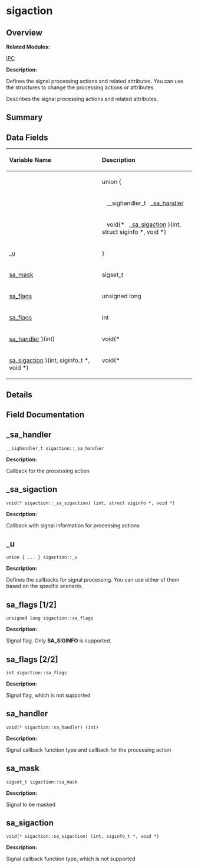# sigaction<a name="ZH-CN_TOPIC_0000001055078187"></a>

## **Overview**<a name="section1167484883084843"></a>

**Related Modules:**

[IPC](IPC.md)

**Description:**

Defines the signal processing actions and related attributes. You can use the structures to change the processing actions or attributes. 

Describes the signal processing actions and related attributes.

## **Summary**<a name="section651215172084843"></a>

## Data Fields<a name="pub-attribs"></a>

<a name="table259042534084843"></a>
<table><thead align="left"><tr id="row347109807084843"><th class="cellrowborder" valign="top" width="50%" id="mcps1.1.3.1.1"><p id="p116634605084843"><a name="p116634605084843"></a><a name="p116634605084843"></a>Variable Name</p>
</th>
<th class="cellrowborder" valign="top" width="50%" id="mcps1.1.3.1.2"><p id="p222761120084843"><a name="p222761120084843"></a><a name="p222761120084843"></a>Description</p>
</th>
</tr>
</thead>
<tbody><tr id="row1391125968084843"><td class="cellrowborder" valign="top" width="50%" headers="mcps1.1.3.1.1 ">&nbsp;&nbsp;</td>
<td class="cellrowborder" valign="top" width="50%" headers="mcps1.1.3.1.2 "><p id="p1096471117084843"><a name="p1096471117084843"></a><a name="p1096471117084843"></a>union {</p>
</td>
</tr>
<tr id="row1075158538084843"><td class="cellrowborder" valign="top" width="50%" headers="mcps1.1.3.1.1 ">&nbsp;&nbsp;</td>
<td class="cellrowborder" valign="top" width="50%" headers="mcps1.1.3.1.2 "><p id="p1747732889084843"><a name="p1747732889084843"></a><a name="p1747732889084843"></a>&nbsp;&nbsp;&nbsp;__sighandler_t&nbsp;&nbsp;&nbsp;<a href="sigaction.md#a82821d96f92be37069f72bc9aa99d5e5">_sa_handler</a></p>
</td>
</tr>
<tr id="row564243227084843"><td class="cellrowborder" valign="top" width="50%" headers="mcps1.1.3.1.1 ">&nbsp;&nbsp;</td>
<td class="cellrowborder" valign="top" width="50%" headers="mcps1.1.3.1.2 "><p id="p608396694084843"><a name="p608396694084843"></a><a name="p608396694084843"></a>&nbsp;&nbsp;&nbsp;void(*&nbsp;&nbsp;&nbsp;<a href="sigaction.md#aaf872b0c22de6e4d3af0ee7718e5b1b9">_sa_sigaction</a> )(int, struct siginfo *, void *)</p>
</td>
</tr>
<tr id="row1876106102084843"><td class="cellrowborder" valign="top" width="50%" headers="mcps1.1.3.1.1 "><p id="p667510473084843"><a name="p667510473084843"></a><a name="p667510473084843"></a><a href="sigaction.md#a5a99c96ae6bdfe0c91dcb4948d7aa4c2">_u</a></p>
</td>
<td class="cellrowborder" valign="top" width="50%" headers="mcps1.1.3.1.2 "><p id="p22683151084843"><a name="p22683151084843"></a><a name="p22683151084843"></a>}&nbsp;</p>
</td>
</tr>
<tr id="row185636332084843"><td class="cellrowborder" valign="top" width="50%" headers="mcps1.1.3.1.1 "><p id="p2039729377084843"><a name="p2039729377084843"></a><a name="p2039729377084843"></a><a href="sigaction.md#a684e70081d03d46ce70af097ea5cfd49">sa_mask</a></p>
</td>
<td class="cellrowborder" valign="top" width="50%" headers="mcps1.1.3.1.2 "><p id="p1236484672084843"><a name="p1236484672084843"></a><a name="p1236484672084843"></a>sigset_t&nbsp;</p>
</td>
</tr>
<tr id="row1150799274084843"><td class="cellrowborder" valign="top" width="50%" headers="mcps1.1.3.1.1 "><p id="p987056464084843"><a name="p987056464084843"></a><a name="p987056464084843"></a><a href="sigaction.md#a03da8b0024c0ae728f55d465b0c9d4d7">sa_flags</a></p>
</td>
<td class="cellrowborder" valign="top" width="50%" headers="mcps1.1.3.1.2 "><p id="p997048077084843"><a name="p997048077084843"></a><a name="p997048077084843"></a>unsigned long&nbsp;</p>
</td>
</tr>
<tr id="row1118338760084843"><td class="cellrowborder" valign="top" width="50%" headers="mcps1.1.3.1.1 "><p id="p684856001084843"><a name="p684856001084843"></a><a name="p684856001084843"></a><a href="sigaction.md#aea0dabe7a03641c8b426521f4406b425">sa_flags</a></p>
</td>
<td class="cellrowborder" valign="top" width="50%" headers="mcps1.1.3.1.2 "><p id="p1731594773084843"><a name="p1731594773084843"></a><a name="p1731594773084843"></a>int&nbsp;</p>
</td>
</tr>
<tr id="row499003106084843"><td class="cellrowborder" valign="top" width="50%" headers="mcps1.1.3.1.1 "><p id="p1194442546084843"><a name="p1194442546084843"></a><a name="p1194442546084843"></a><a href="sigaction.md#aff7f084aa4099423967033151cec9474">sa_handler</a> )(int)</p>
</td>
<td class="cellrowborder" valign="top" width="50%" headers="mcps1.1.3.1.2 "><p id="p1885527128084843"><a name="p1885527128084843"></a><a name="p1885527128084843"></a>void(*&nbsp;</p>
</td>
</tr>
<tr id="row524726264084843"><td class="cellrowborder" valign="top" width="50%" headers="mcps1.1.3.1.1 "><p id="p1609997111084843"><a name="p1609997111084843"></a><a name="p1609997111084843"></a><a href="sigaction.md#a0bb0cfd311dfcc20aac020e7d3792b1a">sa_sigaction</a> )(int, siginfo_t *, void *)</p>
</td>
<td class="cellrowborder" valign="top" width="50%" headers="mcps1.1.3.1.2 "><p id="p699733358084843"><a name="p699733358084843"></a><a name="p699733358084843"></a>void(*&nbsp;</p>
</td>
</tr>
</tbody>
</table>

## **Details**<a name="section1281949201084843"></a>

## **Field Documentation**<a name="section936354577084843"></a>

## \_sa\_handler<a name="a82821d96f92be37069f72bc9aa99d5e5"></a>

```
__sighandler_t sigaction::_sa_handler
```

 **Description:**

Callback for the processing action 

## \_sa\_sigaction<a name="aaf872b0c22de6e4d3af0ee7718e5b1b9"></a>

```
void(* sigaction::_sa_sigaction) (int, struct siginfo *, void *)
```

 **Description:**

Callback with signal information for processing actions 

## \_u<a name="a5a99c96ae6bdfe0c91dcb4948d7aa4c2"></a>

```
union { ... } sigaction::_u
```

 **Description:**

Defines the callbacks for signal processing. You can use either of them based on the specific scenario. 

## sa\_flags \[1/2\]<a name="a03da8b0024c0ae728f55d465b0c9d4d7"></a>

```
unsigned long sigaction::sa_flags
```

 **Description:**

Signal flag. Only  **SA\_SIGINFO**  is supported. 

## sa\_flags \[2/2\]<a name="aea0dabe7a03641c8b426521f4406b425"></a>

```
int sigaction::sa_flags
```

 **Description:**

Signal flag, which is not supported 

## sa\_handler<a name="aff7f084aa4099423967033151cec9474"></a>

```
void(* sigaction::sa_handler) (int)
```

 **Description:**

Signal callback function type and callback for the processing action 

## sa\_mask<a name="a684e70081d03d46ce70af097ea5cfd49"></a>

```
sigset_t sigaction::sa_mask
```

 **Description:**

Signal to be masked 

## sa\_sigaction<a name="a0bb0cfd311dfcc20aac020e7d3792b1a"></a>

```
void(* sigaction::sa_sigaction) (int, siginfo_t *, void *)
```

 **Description:**

Signal callback function type, which is not supported 

